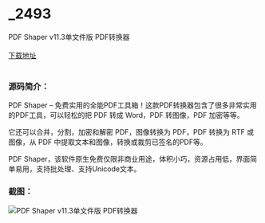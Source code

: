 # _2493
PDF Shaper v11.3单文件版 PDF转换器
<br/></br>
[下载地址](https://www.uuid2.com/2493.html "下载地址")
<br/></br>
<h3>源码简介：</h3>
<p>PDF Shaper – 免费实用的全能PDF工具箱！这款PDF转换器包含了很多非常实用的PDF工具，可以轻松的把 PDF 转成 Word，PDF 转图像，PDF 加密等等。<p>
<p>它还可以合并，分割，加密和解密 PDF，图像转换为 PDF，PDF 转换为 RTF 或 图像，从 PDF 中提取文本和图像，转换或裁剪已签名的PDF等。<p>
<p>PDF Shaper，该软件原生免费仅限非商业用途，体积小巧，资源占用低，界面简单易用，支持批处理、支持Unicode文本。<p>
<h3>截图：</h3>
<img src="https://www.uuid2.com/wp-content/uploads/img/202109/b74aec2767.png" alt="PDF Shaper v11.3单文件版 PDF转换器">
